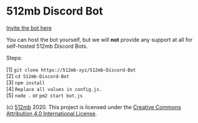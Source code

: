 # 512mb Discord Bot

[Invite the bot here](https://discord.com/oauth2/authorize?client_id=766615446744203285&permissions=40&scope=bot)

You can host the bot yourself, but we will **not** provide any support at all for self-hosted 512mb Discord Bots.

Steps:

[1] `git clone https://512mb-xyz/512mb-Discord-Bot` <br>
[2] `cd 512mb-Discord-Bot` <br>
[3] `npm install` <br>
[4] `Replace all values in config.js.` <br>
[5] `node .` or `pm2 start bot.js` <br>

(c) [512mb](https://512mb.tech) 2020. This project is licensed under the [Creative Commons Attribution 4.0 International License](https://creativecommons.org/licenses/by/4.0/).
